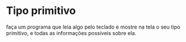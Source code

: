 # Tipo primitivo

faça um programa que leia algo pelo teclado e mostre na tela o seu tipo primitivo, e todas as informações possíveis sobre ela.
